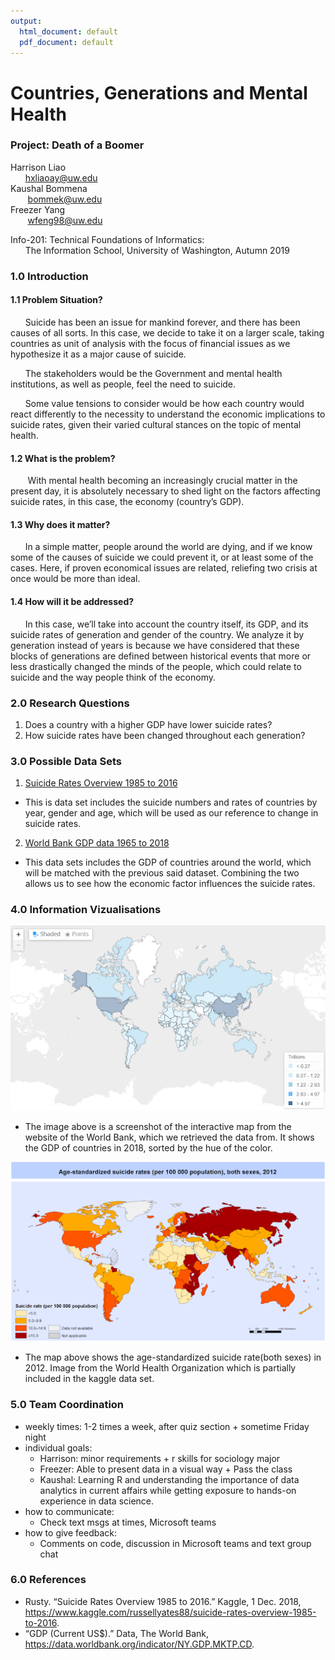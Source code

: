 ```yaml
---
output:
  html_document: default
  pdf_document: default
---
```

# Countries, Generations and Mental Health  
### Project: Death of a Boomer
  
Harrison Liao  
&nbsp;&nbsp;&nbsp;&nbsp;&nbsp;&nbsp;hxliaoay@uw.edu  
Kaushal Bommena  
&nbsp;&nbsp;&nbsp;&nbsp;&nbsp;&nbsp; bommek@uw.edu  
Freezer Yang  
&nbsp;&nbsp;&nbsp;&nbsp;&nbsp;&nbsp; wfeng98@uw.edu


Info-201: Technical Foundations of Informatics:  
&nbsp;&nbsp;&nbsp;&nbsp;&nbsp;&nbsp;The Information School, University of Washington, Autumn 2019

### 1.0 Introduction  
#### 1.1 Problem Situation?  
&nbsp;&nbsp;&nbsp;&nbsp;&nbsp;&nbsp;Suicide has been an issue for mankind forever, and there has been causes of all sorts.  In this case, we decide to take it on a larger scale, taking countries as unit of analysis with the focus of financial issues as we hypothesize it as a major cause of suicide.  

&nbsp;&nbsp;&nbsp;&nbsp;&nbsp;&nbsp;The stakeholders would be the Government and mental health institutions, as well as people,  feel the need to suicide.  

&nbsp;&nbsp;&nbsp;&nbsp;&nbsp;&nbsp;Some value tensions to consider would be how each country would react differently to the necessity to understand the economic implications to suicide rates, given their varied cultural stances on the topic of mental health. 

#### 1.2 What is the problem?  
&nbsp;&nbsp;&nbsp;&nbsp;&nbsp;&nbsp; With mental health becoming an increasingly crucial matter in the present day, it is absolutely necessary to shed light on the factors affecting suicide rates, in this case, the economy (country’s GDP). 

#### 1.3 Why does it matter?  
&nbsp;&nbsp;&nbsp;&nbsp;&nbsp;&nbsp;In a simple matter, people around the world are dying, and if we know some of the causes of suicide we could prevent it, or at least some of the cases.  Here, if proven economical issues are related, reliefing two crisis at once would be more than ideal.  

#### 1.4 How will it be addressed?  
&nbsp;&nbsp;&nbsp;&nbsp;&nbsp;&nbsp;In this case, we’ll take into account the country itself, its GDP, and its suicide rates of generation and gender of the country.  We analyze it by generation instead of years is because we have considered that these blocks of generations are defined between historical events that more or less drastically changed the minds of the people, which could relate to suicide and the way people think of the economy.

### 2.0 Research Questions  
1. Does a country with a higher GDP have lower suicide rates?  
2. How suicide rates have been changed throughout each generation?

### 3.0 Possible Data Sets  
1. [Suicide Rates Overview 1985 to 2016](https://www.kaggle.com/russellyates88/suicide-rates-overview-1985-to-2016)
  - This is data set includes the suicide numbers and rates of countries by year, gender and age, which will be used as our reference to change in suicide rates.
2. [World Bank GDP data 1965 to 2018](https://data.worldbank.org/indicator/NY.GDP.MKTP.CD) 
  - This data sets includes the GDP of countries around the world, which will be matched with the previous said dataset.  Combining the two allows us to see how the economic factor influences the suicide rates.
  
### 4.0 Information Vizualisations  
![](data/gdp.png)  
- The image above is a screenshot of the interactive map from the website of the World Bank, which we retrieved the data from.  It shows the GDP of countries in 2018, sorted by the hue of the color.  

![](data/suicide.png)  
- The map above shows the age-standardized suicide rate(both sexes) in 2012. Image from the World Health Organization which is partially included in the kaggle data set.
  

### 5.0 Team Coordination
- weekly times: 1-2 times a week,  after quiz section + sometime Friday night
- individual goals:
  - Harrison: minor requirements + r skills for sociology major  
  - Freezer: Able to present data in a visual way + Pass the class  
  - Kaushal: Learning R and understanding the importance of data analytics in current affairs while getting exposure to hands-on experience in data science.  
- how to communicate:  
  - Check text msgs at times, Microsoft teams
- how to give feedback:  
  - Comments on code, discussion in Microsoft teams and text group chat
  
### 6.0 References  
- Rusty. “Suicide Rates Overview 1985 to 2016.” Kaggle, 1 Dec. 2018, https://www.kaggle.com/russellyates88/suicide-rates-overview-1985-to-2016.   
- “GDP (Current US$).” Data, The World Bank, https://data.worldbank.org/indicator/NY.GDP.MKTP.CD.


